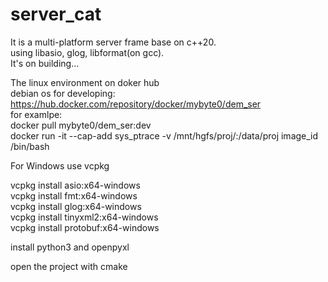# server_cat  
  
It is a multi-platform server frame base on c++20.  
using libasio, glog, libformat(on gcc).  
It's on building...  
  
The linux environment on doker hub  
debian os for developing:  
https://hub.docker.com/repository/docker/mybyte0/dem_ser  
for examlpe:  
docker pull mybyte0/dem_ser:dev  
docker run -it --cap-add sys_ptrace -v /mnt/hgfs/proj/:/data/proj image_id /bin/bash  
  
For Windows use vcpkg  
  
vcpkg install asio:x64-windows   
vcpkg install fmt:x64-windows  
vcpkg install glog:x64-windows  
vcpkg install tinyxml2:x64-windows  
vcpkg install protobuf:x64-windows  
  
  
  
install python3 and openpyxl  
  
open the project with cmake   
